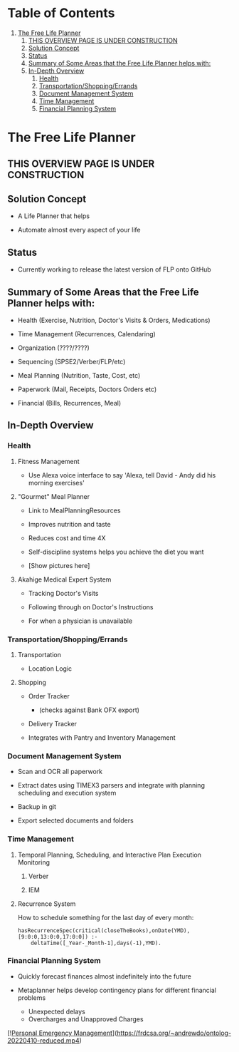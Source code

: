 
# Table of Contents

1.  [The Free Life Planner](#org22b44e3)
    1.  [THIS OVERVIEW PAGE IS UNDER CONSTRUCTION](#orgf8a8cad)
    2.  [Solution Concept](#org8ec9a30)
    3.  [Status](#orged58de6)
    4.  [Summary of Some Areas that the Free Life Planner helps with:](#org524e9ca)
    5.  [In-Depth Overview](#org63efa2f)
        1.  [Health](#org06c200c)
        2.  [Transportation/Shopping/Errands](#orga6c2983)
        3.  [Document Management System](#org3509796)
        4.  [Time Management](#org93abdb7)
        5.  [Financial Planning System](#orgad99847)


<a id="org22b44e3"></a>

# The Free Life Planner


<a id="orgf8a8cad"></a>

## THIS OVERVIEW PAGE IS UNDER CONSTRUCTION


<a id="org8ec9a30"></a>

## Solution Concept

-   A Life Planner that helps

-   Automate almost every aspect of your life


<a id="orged58de6"></a>

## Status

-   Currently working to release the latest version of FLP onto GitHub


<a id="org524e9ca"></a>

## Summary of Some Areas that the Free Life Planner helps with:

-   Health (Exercise, Nutrition, Doctor's Visits & Orders, Medications)

-   Time Management (Recurrences, Calendaring)

-   Organization (????/????)

-   Sequencing (SPSE2/Verber/FLP/etc)

-   Meal Planning (Nutrition, Taste, Cost, etc)

-   Paperwork (Mail, Receipts, Doctors Orders etc)

-   Financial (Bills, Recurrences, Meal)


<a id="org63efa2f"></a>

## In-Depth Overview


<a id="org06c200c"></a>

### Health

1.  Fitness Management

    -   Use Alexa voice interface to say 'Alexa, tell David - Andy did
        his morning exercises'

2.  "Gourmet" Meal Planner

    -   Link to MealPlanningResources
    
    -   Improves nutrition and taste
    
    -   Reduces cost and time 4X
    
    -   Self-discipline systems helps you achieve the diet you want
    
    -   [Show pictures here]

3.  Akahige Medical Expert System

    -   Tracking Doctor's Visits
    
    -   Following through on Doctor's Instructions
    
    -   For when a physician is unavailable


<a id="orga6c2983"></a>

### Transportation/Shopping/Errands

1.  Transportation

    -   Location Logic

2.  Shopping

    -   Order Tracker
        -   (checks against Bank OFX export)
    
    -   Delivery Tracker
    
    -   Integrates with Pantry and Inventory Management


<a id="org3509796"></a>

### Document Management System

-   Scan and OCR all paperwork

-   Extract dates using TIMEX3 parsers and integrate with planning
    scheduling and execution system

-   Backup in git

-   Export selected documents and folders


<a id="org93abdb7"></a>

### Time Management

1.  Temporal Planning, Scheduling, and Interactive Plan Execution Monitoring

    1.  Verber
    
    2.  IEM

2.  Recurrence System

    How to schedule something for the last day of every month:
    
        hasRecurrenceSpec(critical(closeTheBooks),onDate(YMD),[9:0:0,13:0:0,17:0:0]) :-
        	deltaTime([_Year-_Month-1],days(-1),YMD).


<a id="orgad99847"></a>

### Financial Planning System

-   Quickly forecast finances almost indefinitely into the future

-   Metaplanner helps develop contingency plans for different financial problems
    -   Unexpected delays
    -   Overcharges and Unapproved Charges

[\![Personal Emergency Management]()](<https://frdcsa.org/~andrewdo/ontolog-20220410-reduced.mp4>)

